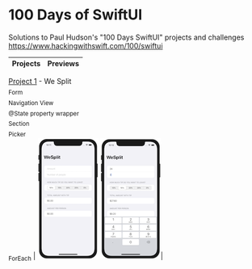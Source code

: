 # 100 Days of SwiftUI

Solutions to Paul Hudson's "100 Days SwiftUI" projects and challenges
https://www.hackingwithswift.com/100/swiftui

Projects  | Previews
--- |---

[Project 1](01%20WeSplit) - We Split 
<br/><sub>Form<br/>Navigation View<br/>@State property wrapper<br/>Section<br/>Picker<br/>ForEach</sub> | ![screen1](01%20WeSplit/screenshots/screen1.png) ![screen2](01%20WeSplit/screenshots/screen2.png)|


